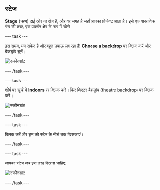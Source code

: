 ## स्टेज

**Stage** (चरण) दाईं ओर का क्षेत्र है, और वह जगह है जहाँ आपका प्रोजेक्ट आता है। इसे एक वास्तविक मंच की तरह, एक प्रदर्शन क्षेत्र के रूप में सोचें!

\--- task \---

इस समय, मंच सफेद है और बहुत उबाऊ लग रहा है! **Choose a backdrop** पर क्लिक करें और बैकड्रॉप चुनें।

![स्क्रीनशॉट](images/band-stage-choose.png)

\--- /task \---

\--- task \---

शीर्ष पर सूची में **Indoors** पर क्लिक करें। फिर थिएटर बैकड्रॉप (theatre backdrop) पर क्लिक करें।

![स्क्रीनशॉट](images/band-backdrop.png)

\--- /task \---

\--- task \---

क्लिक करें और ड्रम को स्टेज के नीचे तक खिसकाएं।

\--- /task \---

\--- task \---

आपका स्टेज अब इस तरह दिखना चाहिए:

![स्क्रीनशॉट](images/band-stage.png)

\--- /task \---